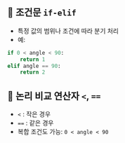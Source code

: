 ## 🔹 조건문 `if-elif`
- 특정 값의 범위나 조건에 따라 분기 처리
- 예:
```python
if 0 < angle < 90:
    return 1
elif angle == 90:
    return 2
```

## 🔹 논리 비교 연산자 `<`, `==`
- `<` : 작은 경우
- `==` : 같은 경우
- 복합 조건도 가능: `0 < angle < 90`
